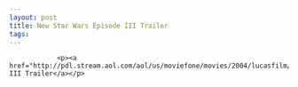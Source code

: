 ```yaml
---
layout: post
title: New Star Wars Episode III Trailer
tags:
---
```



                <p><a href="http://pdl.stream.aol.com/aol/us/moviefone/movies/2004/lucasfilm/hyperspace/rednalob_480_dl.mov">Episode III Trailer</a></p>
